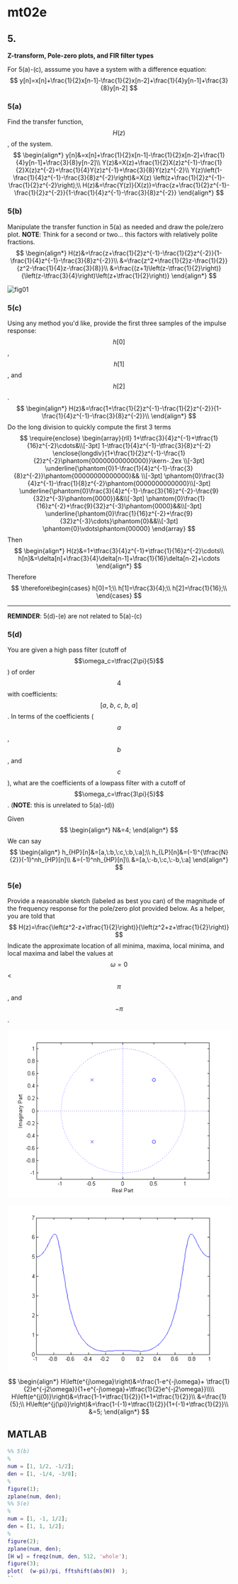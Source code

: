 # mt02e

## 5.
__Z-transform, Pole-zero plots, and FIR filter types__

For 5(a)-(c), asssume you have a system with a difference equation:
$$
y[n]=x[n]+\frac{1}{2}x[n-1]-\frac{1}{2}x[n-2]+\frac{1}{4}y[n-1]+\frac{3}{8}y[n-2]
$$

### 5(a)
Find the transfer function, $$H(z)$$, of the system.
$$
\begin{align*}
y[n]&=x[n]+\frac{1}{2}x[n-1]-\frac{1}{2}x[n-2]+\frac{1}{4}y[n-1]+\frac{3}{8}y[n-2]\\
Y(z)&=X(z)+\frac{1}{2}X(z)z^{-1}-\frac{1}{2}X(z)z^{-2}+\frac{1}{4}Y(z)z^{-1}+\frac{3}{8}Y(z)z^{-2}\\
Y(z)\left(1-\frac{1}{4}z^{-1}-\frac{3}{8}z^{-2}\right)&=X(z) \left(z+\frac{1}{2}z^{-1}-\frac{1}{2}z^{-2}\right);\\
H(z)&=\frac{Y(z)}{X(z)}=\frac{z+\frac{1}{2}z^{-1}-\frac{1}{2}z^{-2}}{1-\frac{1}{4}z^{-1}-\frac{3}{8}z^{-2}}
\end{align*}
$$

### 5(b)
Manipulate the transfer function in 5(a) as needed and draw the pole/zero plot.  __NOTE__: Think for a second or two... this factors with relatively polite fractions.
$$
\begin{align*}
H(z)&=\frac{z+\frac{1}{2}z^{-1}-\frac{1}{2}z^{-2}}{1-\frac{1}{4}z^{-1}-\frac{3}{8}z^{-2}}\\
&=\frac{z^2+\frac{1}{2}z-\frac{1}{2}}{z^2-\frac{1}{4}z-\frac{3}{8}}\\
&=\frac{(z+1)\left(z-\tfrac{1}{2}\right)}{\left(z-\tfrac{3}{4}\right)\left(z+\tfrac{1}{2}\right)}
\end{align*}
$$

![fig01](mt02c-fig01.png)

### 5(c)
Using any method you'd like, provide the first three samples of the impulse response: $$h[0]$$, $$h[1]$$, and $$h[2]$$.
$$
\begin{align*}
H(z)&=\frac{1+\frac{1}{2}z^{-1}-\frac{1}{2}z^{-2}}{1-\frac{1}{4}z^{-1}-\frac{3}{8}z^{-2}}\\
\end{align*}
$$
Do the long division to quickly compute the first 3 terms
$$
\require{enclose}
\begin{array}{rll}
1+\tfrac{3}{4}z^{-1}+\tfrac{1}{16}z^{-2}\cdots&\\[-3pt]
1-\tfrac{1}{4}z^{-1}-\tfrac{3}{8}z^{-2} \enclose{longdiv}{1+\frac{1}{2}z^{-1}-\frac{1}{2}z^{-2}\phantom{00000000000000}}\kern-.2ex \\[-3pt]
\underline{\phantom{0}1-\frac{1}{4}z^{-1}-\frac{3}{8}z^{-2}}\phantom{00000000000000}&& \\[-3pt]
\phantom{0}\frac{3}{4}z^{-1}-\frac{1}{8}z^{-2}\phantom{0000000000000}\\[-3pt]
\underline{\phantom{0}\frac{3}{4}z^{-1}-\frac{3}{16}z^{-2}-\frac{9}{32}z^{-3}\phantom{0000}}&&\\[-3pt]
\phantom{0}\frac{1}{16}z^{-2}+\frac{9}{32}z^{-3}\phantom{0000}&&\\[-3pt]
\underline{\phantom{0}\frac{1}{16}z^{-2}+\frac{9}{32}z^{-3}\cdots}\phantom{0}&&\\[-3pt]
\phantom{0}\vdots\phantom{00000}
\end{array}
$$
Then
$$
\begin{align*}
H(z)&=1+\tfrac{3}{4}z^{-1}+\tfrac{1}{16}z^{-2}\cdots\\
h[n]&=\delta[n]+\frac{3}{4}\delta[n-1]+\frac{1}{16}\delta[n-2]+\cdots
\end{align*}
$$
Therefore
$$
\therefore\begin{cases}
h[0]=1;\\
h[1]=\frac{3}{4};\\
h[2]=\frac{1}{16};\\
\end{cases}
$$

-----
__REMINDER__: 5(d)-(e) are not related to 5(a)-(c)

### 5(d)
You are given a high pass filter (cutoff of $$\omega_c=\tfrac{2\pi}{5}$$) of order $$4$$ with coefficients: $$[a,\:b,\:c,\:b,\:a]$$. In terms of the coefficients  ($$a$$, $$b$$, and $$c$$), what are the coefficients of a lowpass filter with a cutoff of $$\omega_c=\tfrac{3\pi}{5}$$. (__NOTE__: this is unrelated to 5(a)-(d))

Given
$$
\begin{align*}
N&=4;
\end{align*}
$$
We can say
$$
\begin{align*}
h_{HP}[n]&=[a,\:b,\:c,\:b,\:a];\\
h_{LP}[n]&=(-1)^{\tfrac{N}{2}}(-1)^nh_{HP}[n]\\
&=(-1)^nh_{HP}[n]\\
&=[a,\:-b,\:c,\:-b,\:a]
\end{align*}
$$

### 5(e)
Provide a reasonable sketch (labeled as best you can) of the magnitude of the frequency response for the pole/zero plot provided below. As a helper, you are told that
$$
H(z)=\frac{\left(z^2-z+\tfrac{1}{2}\right)}{\left(z^2+z+\tfrac{1}{2}\right)}
$$
Indicate the approximate location of all minima, maxima, local minima, and local maxima and label the values at $$\omega=0$$< $$\pi$$, and $$-\pi$$.

![fig02a](mt02e-fig02a.png)

![fig02b](mt02e-fig02b.png)
$$
\begin{align*}
H\left(e^{j\omega}\right)&=\frac{1-e^{-j\omega}+ \tfrac{1}{2}e^{-j2\omega}}{1+e^{-j\omega}+\tfrac{1}{2}e^{-j2\omega}}\\\\
H\left(e^{j(0)}\right)&=\frac{1-1+\tfrac{1}{2}}{1+1+\tfrac{1}{2}}\\
&=\frac{1}{5};\\
H\left(e^{j(\pi)}\right)&=\frac{1-(-1)+\tfrac{1}{2}}{1+(-1)+\tfrac{1}{2}}\\
&=5;
\end{align*}
$$


## MATLAB
```matlab
%% 5(b)
%
num = [1, 1/2, -1/2];
den = [1, -1/4, -3/8];
%
figure(1);
zplane(num, den);
%% 5(e)
%
num = [1, -1, 1/2];
den = [1, 1, 1/2];
%
figure(2);
zplane(num, den);
[H w] = freqz(num, den, 512, 'whole');
figure(3);
plot(  (w-pi)/pi, fftshift(abs(H))  );
``